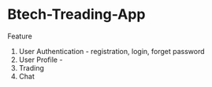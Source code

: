 # Btech-Treading-App

Feature

1. User Authentication - registration, login, forget password
2. User Profile -
3. Trading
4. Chat
